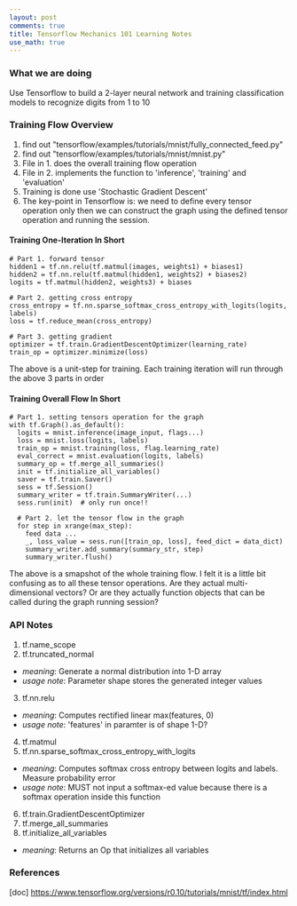 ```yaml
---
layout: post
comments: true
title: Tensorflow Mechanics 101 Learning Notes
use_math: true
---
```

### What we are doing

Use Tensorflow to build a 2-layer neural network and training classification models to recognize digits from 1 to 10

### Training Flow Overview

1. find out "tensorflow/examples/tutorials/mnist/fully_connected_feed.py"
2. find out "tensorflow/examples/tutorials/mnist/mnist.py"
3. File in 1. does the overall training flow operation
4. File in 2. implements the function to 'inference', 'training' and 'evaluation'
5. Training is done use 'Stochastic Gradient Descent'
6. The key-point in Tensorflow is: we need to define every tensor operation only then we can construct the graph using the defined tensor operation and running the session.

#### Training One-Iteration In Short

```
# Part 1. forward tensor
hidden1 = tf.nn.relu(tf.matmul(images, weights1) + biases1)
hidden2 = tf.nn.relu(tf.matmul(hidden1, weights2) + biases2)
logits = tf.matmul(hidden2, weights3) + biases

# Part 2. getting cross entropy
cross_entropy = tf.nn.sparse_softmax_cross_entropy_with_logits(logits, labels)
loss = tf.reduce_mean(cross_entropy)

# Part 3. getting gradient
optimizer = tf.train.GradientDescentOptimizer(learning_rate)
train_op = optimizer.minimize(loss)
```
The above is a unit-step for training. Each training iteration will run through the above 3 parts in order

#### Training Overall Flow In Short

```
# Part 1. setting tensors operation for the graph
with tf.Graph().as_default():
  logits = mnist.inference(image_input, flags...)
  loss = mnist.loss(logits, labels)
  train_op = mnist.training(loss, flag.learning_rate)
  eval_correct = mnist.evaluation(logits, labels)
  summary_op = tf.merge_all_summaries()
  init = tf.initialize_all_variables()
  saver = tf.train.Saver()
  sess = tf.Session()
  summary_writer = tf.train.SummaryWriter(...)
  sess.run(init)  # only run once!!

  # Part 2. let the tensor flow in the graph
  for step in xrange(max_step):
    feed data ...
    _, loss_value = sess.run([train_op, loss], feed_dict = data_dict)
    summary_writer.add_summary(summary_str, step)
    summary_writer.flush()
```

The above is a smapshot of the whole training flow. I felt it is a little bit confusing as to all these tensor operations. Are they actual multi-dimensional vectors? Or are they actually function objects that can be called during the graph running session?

### API Notes

1. tf.name_scope
2. tf.truncated_normal
 * _meaning_: Generate a normal distribution into 1-D array
 * _usage_ _note_: Parameter shape stores the generated integer values
3. tf.nn.relu
 * _meaning_: Computes rectified linear max(features, 0)
 * _usage_ _note_: 'features' in paramter is of shape 1-D?
4. tf.matmul
5. tf.nn.sparse_softmax_cross_entropy_with_logits
 * _meaning_: Computes softmax cross entropy between logits and labels. Measure probability error
 * _usage_ _note_: MUST not input a softmax-ed value because there is a softmax operation inside this function
6. tf.train.GradientDescentOptimizer
7. tf.merge_all_summaries
8. tf.initialize_all_variables
 * _meaning_: Returns an Op that initializes all variables


### References
[doc] https://www.tensorflow.org/versions/r0.10/tutorials/mnist/tf/index.html
